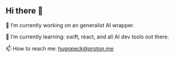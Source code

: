 ## Hi there 👋
🔭 I’m currently working on an generalist AI wrapper.

🌱 I’m currently learning: swift, react, and all AI dev tools out there.

📫 How to reach me: hugopeck@proton.me

<!--
**Hugopeck/hugopeck** is a ✨ _special_ ✨ repository because its `README.md` (this file) appears on your GitHub profile.

Here are some ideas to get you started:

- 🔭 I’m currently working on ...
- 🌱 I’m currently learning ...
- 👯 I’m looking to collaborate on ...
- 🤔 I’m looking for help with ...
- 💬 Ask me about ...
- 📫 How to reach me: ...
- 😄 Pronouns: ...
- ⚡ Fun fact: ...
-->
